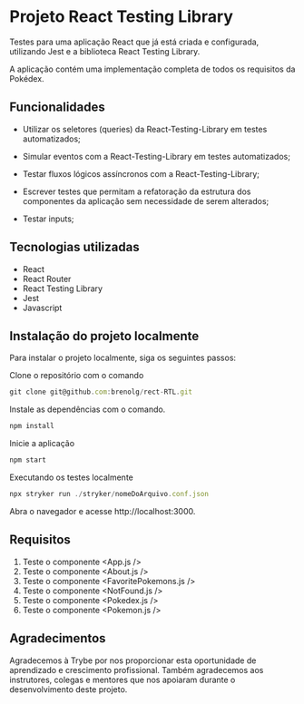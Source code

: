 # Projeto React Testing Library

Testes para uma aplicação React que já está criada e configurada, utilizando Jest e a biblioteca React Testing Library. 

A aplicação contém uma implementação completa de todos os requisitos da Pokédex. 

## Funcionalidades

- Utilizar os seletores (queries) da React-Testing-Library em testes automatizados;

- Simular eventos com a React-Testing-Library em testes automatizados;

- Testar fluxos lógicos assíncronos com a React-Testing-Library;

- Escrever testes que permitam a refatoração da estrutura dos componentes da aplicação sem necessidade de serem alterados;

- Testar inputs;

## Tecnologias utilizadas
- React
- React Router
- React Testing Library
- Jest
- Javascript

## Instalação do projeto localmente
Para instalar o projeto localmente, siga os seguintes passos:

Clone o repositório com o comando 

```javascript
git clone git@github.com:brenolg/rect-RTL.git
```
Instale as dependências com o comando.

```javascript
npm install
```
Inicie a aplicação 

```javascript
npm start
```
Executando os testes localmente

```javascript
npx stryker run ./stryker/nomeDoArquivo.conf.json
```

Abra o navegador e acesse http://localhost:3000.

## Requisitos
1. Teste o componente <App.js />
2. Teste o componente <About.js />
3. Teste o componente <FavoritePokemons.js />
4. Teste o componente <NotFound.js />
5. Teste o componente <Pokedex.js />
6. Teste o componente <Pokemon.js />

## Agradecimentos
Agradecemos à Trybe por nos proporcionar esta oportunidade de aprendizado e crescimento profissional. Também agradecemos aos instrutores, colegas e mentores que nos apoiaram durante o desenvolvimento deste projeto.
